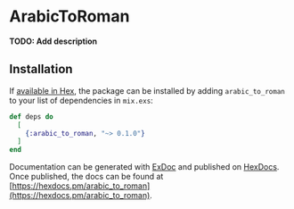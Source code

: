 # ArabicToRoman

**TODO: Add description**

## Installation

If [available in Hex](https://hex.pm/docs/publish), the package can be installed
by adding `arabic_to_roman` to your list of dependencies in `mix.exs`:

```elixir
def deps do
  [
    {:arabic_to_roman, "~> 0.1.0"}
  ]
end
```

Documentation can be generated with [ExDoc](https://github.com/elixir-lang/ex_doc)
and published on [HexDocs](https://hexdocs.pm). Once published, the docs can
be found at [https://hexdocs.pm/arabic_to_roman](https://hexdocs.pm/arabic_to_roman).


